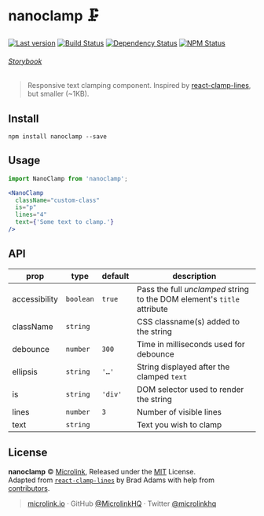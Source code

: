 # nanoclamp 🗜

[![Last version](https://img.shields.io/github/tag/microlinkhq/nanoclamp.svg?style=flat-square)](https://github.com/microlinkhq/nanoclamp/releases)
[![Build Status](https://img.shields.io/travis/microlinkhq/nanoclamp/master.svg?style=flat-square)](https://travis-ci.org/microlinkhq/nanoclamp)
[![Dependency Status](https://david-dm.org/microlinkhq/nanoclamp.svg?style=flat-square)](https://david-dm.org/microlinkhq/nanoclamp)
[![NPM Status](https://img.shields.io/npm/dm/nanoclamp.svg?style=flat-square)](https://www.npmjs.org/package/nanoclamp)

###### [Storybook](https://nanoclamp.netlify.com/)

> Responsive text clamping component. Inspired by [react-clamp-lines](https://github.com/zoltantothcom/react-clamp-lines), but smaller (~1KB).

## Install

```
npm install nanoclamp --save
```


## Usage
```jsx
import NanoClamp from 'nanoclamp';

<NanoClamp
  className="custom-class"
  is="p"
  lines="4"
  text={'Some text to clamp.'}
/>

```

## API

prop | type | default | description |
-----|------|--------------------|-------------|
accessibility | `boolean` | `true` | Pass the full _unclamped_ string to the DOM element's `title` attribute
className | `string` |  | CSS classname(s) added to the string
debounce | `number` | `300` | Time in milliseconds used for debounce
ellipsis | `string` | `'…'` | String displayed after the clamped `text`
is | `string` | `'div'` | DOM selector used to render the string
lines | `number` | `3` | Number of visible lines
text | `string` |  | Text you wish to clamp

## License

**nanoclamp** © [Microlink](https://microlink.io), Released under the [MIT](https://github.com/microlinkhq/nanoclamp/blob/master/LICENSE) License.<br>
Adapted from [`react-clamp-lines`](https://github.com/zoltantothcom/react-clamp-lines) by Brad Adams with help from [contributors](https://github.com/microlinkhq/nanoclamp/contributors).

> [microlink.io](https://microlink.io) · GitHub [@MicrolinkHQ](https://github.com/microlinkhq) · Twitter [@microlinkhq](https://twitter.com/microlinkhq)
